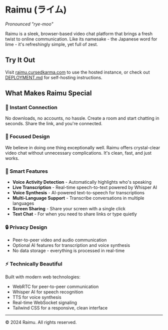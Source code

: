 # Raimu (ライム)

*Pronounced "rye-moo"*

Raimu is a sleek, browser-based video chat platform that brings a fresh twist to online communication. Like its namesake - the Japanese word for lime - it's refreshingly simple, yet full of zest.

## Try It Out
Visit [raimu.cursedkarma.com](https://raimu.cursedkarma.com) to use the hosted instance, or check out [DEPLOYMENT.md](DEPLOYMENT.md) for self-hosting instructions.

## What Makes Raimu Special

### 🚀 Instant Connection
No downloads, no accounts, no hassle. Create a room and start chatting in seconds. Share the link, and you're connected.

### 🎯 Focused Design
We believe in doing one thing exceptionally well. Raimu offers crystal-clear video chat without unnecessary complications. It's clean, fast, and just works.

### 🧠 Smart Features
- **Voice Activity Detection** - Automatically highlights who's speaking
- **Live Transcription** - Real-time speech-to-text powered by Whisper AI
- **Voice Synthesis** - AI-powered text-to-speech for transcriptions
- **Multi-Language Support** - Transcribe conversations in multiple languages
- **Screen Sharing** - Share your screen with a single click
- **Text Chat** - For when you need to share links or type quietly

### 🔒 Privacy Design
- Peer-to-peer video and audio communication
- Optional AI features for transcription and voice synthesis
- No data storage - everything is processed in real-time

### ⚡ Technically Beautiful
Built with modern web technologies:
- WebRTC for peer-to-peer communication
- Whisper AI for speech recognition
- TTS for voice synthesis
- Real-time WebSocket signaling
- Tailwind CSS for a responsive, clean interface

---

© 2024 Raimu. All rights reserved.
